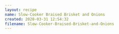 ```yaml
---
layout: recipe
name: Slow-Cooker Braised Brisket and Onions
created: 2020-03-31 12:54:32
filename: Slow-Cooker-Braised-Brisket-and-Onions
---
```

